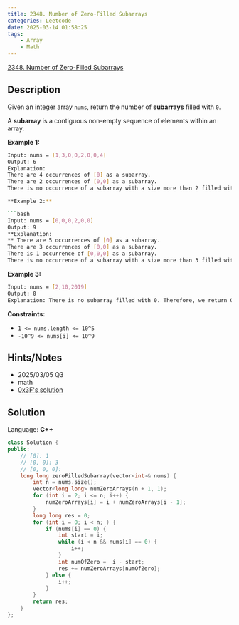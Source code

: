 ```yaml
---
title: 2348. Number of Zero-Filled Subarrays
categories: Leetcode
date: 2025-03-14 01:58:25
tags:
    - Array
    - Math
---
```


[2348. Number of Zero-Filled Subarrays](https://leetcode.com/problems/number-of-zero-filled-subarrays/description/)

## Description

Given an integer array `nums`, return the number of **subarrays**  filled with `0`.

A **subarray**  is a contiguous non-empty sequence of elements within an array.

**Example 1:**

```bash
Input: nums = [1,3,0,0,2,0,0,4]
Output: 6
Explanation:
There are 4 occurrences of [0] as a subarray.
There are 2 occurrences of [0,0] as a subarray.
There is no occurrence of a subarray with a size more than 2 filled with 0. Therefore, we return 6.```

**Example 2:**

```bash
Input: nums = [0,0,0,2,0,0]
Output: 9
**Explanation:
** There are 5 occurrences of [0] as a subarray.
There are 3 occurrences of [0,0] as a subarray.
There is 1 occurrence of [0,0,0] as a subarray.
There is no occurrence of a subarray with a size more than 3 filled with 0. Therefore, we return 9.
```

**Example 3:**

```bash
Input: nums = [2,10,2019]
Output: 0
Explanation: There is no subarray filled with 0. Therefore, we return 0.
```

**Constraints:**

- `1 <= nums.length <= 10^5`
- `-10^9 <= nums[i] <= 10^9`

## Hints/Notes

- 2025/03/05 Q3
- math
- [0x3F's solution](https://leetcode.cn/problems/number-of-zero-filled-subarrays/solutions/1693356/by-endlesscheng-men8/)

## Solution

Language: **C++**

```C++
class Solution {
public:
    // [0]: 1
    // [0, 0]: 3
    // [0, 0, 0]:
    long long zeroFilledSubarray(vector<int>& nums) {
        int n = nums.size();
        vector<long long> numZeroArrays(n + 1, 1);
        for (int i = 2; i <= n; i++) {
            numZeroArrays[i] = i + numZeroArrays[i - 1];
        }
        long long res = 0;
        for (int i = 0; i < n; ) {
            if (nums[i] == 0) {
                int start = i;
                while (i < n && nums[i] == 0) {
                    i++;
                }
                int numOfZero =  i - start;
                res += numZeroArrays[numOfZero];
            } else {
                i++;
            }
        }
        return res;
    }
};
```
